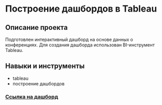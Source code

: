 # Построение дашбордов в Tableau

## Описание проекта 
Подготовлен интерактивный дашборд на основе данных о конференциях. Для создания дашборда использован BI-инструмент Tableau. 

## Навыки и инструменты

- tableau
- построение дашбордов

### [Ссылка на дашборд](https://public.tableau.com/views/TED_16999185117790/Story1?:language=en-US&:sid=&:display_count=n&:origin=viz_share_link) 